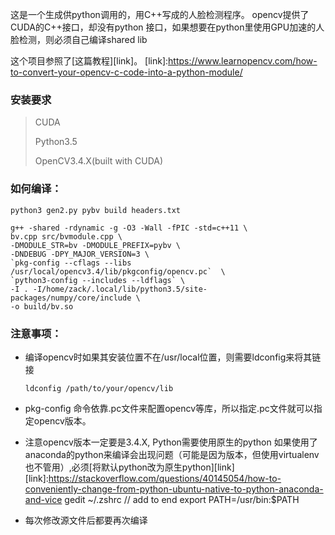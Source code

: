 这是一个生成供python调用的，用C++写成的人脸检测程序。
opencv提供了CUDA的C++接口，却没有python 接口，如果想要在python里使用GPU加速的人脸检测，则必须自己编译shared lib

这个项目参照了[这篇教程][link]。
[link]:https://www.learnopencv.com/how-to-convert-your-opencv-c-code-into-a-python-module/
### 安装要求
> CUDA
>
> Python3.5 
> 
> OpenCV3.4.X(built with CUDA)

### 如何编译：

```
python3 gen2.py pybv build headers.txt
```

```
g++ -shared -rdynamic -g -O3 -Wall -fPIC -std=c++11 \
bv.cpp src/bvmodule.cpp \
-DMODULE_STR=bv -DMODULE_PREFIX=pybv \
-DNDEBUG -DPY_MAJOR_VERSION=3 \
`pkg-config --cflags --libs /usr/local/opencv3.4/lib/pkgconfig/opencv.pc`  \
`python3-config --includes --ldflags` \
-I . -I/home/zack/.local/lib/python3.5/site-packages/numpy/core/include \
-o build/bv.so
```
### 注意事项：
- 编译opencv时如果其安装位置不在/usr/local位置，则需要ldconfig来将其链接
   ```
   ldconfig /path/to/your/opencv/lib
   ```
   
- pkg-config 命令依靠.pc文件来配置opencv等库，所以指定.pc文件就可以指定opencv版本。

- 注意opencv版本一定要是3.4.X, Python需要使用原生的python 如果使用了anaconda的python来编译会出现问题（可能是因为版本，但使用virtualenv也不管用）,必须[将默认python改为原生python][link]
[link]:https://stackoverflow.com/questions/40145054/how-to-conveniently-change-from-python-ubuntu-native-to-python-anaconda-and-vice
	gedit ~/.zshrc
    // add to end
    export PATH=/usr/bin:$PATH 

- 每次修改源文件后都要再次编译
